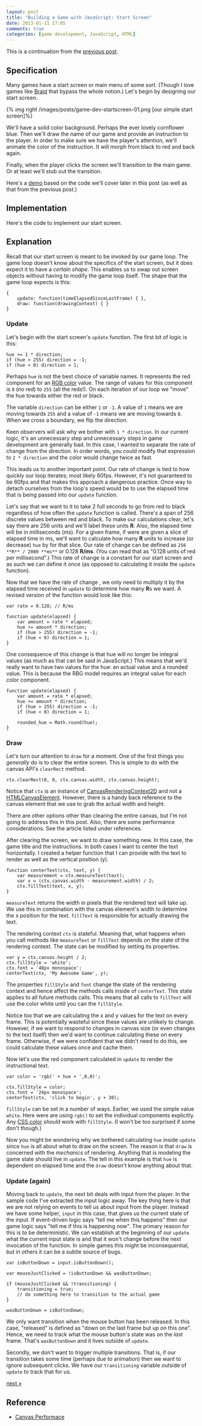 ```yaml
---
layout: post
title: "Building a Game with JavaScript: Start Screen"
date: 2013-01-11 17:05
comments: true
categories: [game development, JavaScript, HTML]
---
```


This is a continuation from the [previous post](/blog/2012/12/07/game-dev-01/).

## Specification

Many games have a start screen or main menu of some sort. (Though I love games like [Braid](http://www.braid-game.com/) that bypass the whole notion.) Let's begin by designing our start screen.

{% img right /images/posts/game-dev-startscreen-01.png [our simple start screen]%}

We'll have a solid color background. Perhaps the ever lovely cornflower blue. Then we'll draw the name of our game and provide an instruction to the player. In order to make sure we have the player's attention, we'll animate the color of the instruction. It will morph from black to red and back again.

Finally, when the player clicks the screen we'll transition to the main game. Or at least we'll stub out the transition.

Here's a [demo](http://jsfiddle.net/bennage/HqYeD/2/) based on the code we'll cover later in this post (as well as that from the previous post.)

## Implementation

Here's the code to implement our start screen.

<script src="https://gist.github.com/4371311.js"></script>

## Explanation

Recall that our start screen is meant to be invoked by our game loop. The game loop doesn't know about the specifics of the start screen, but it does expect it to have a _certain shape_. This enables us to swap out screen objects without having to modify the game loop itself. The shape that the game loop expects is this:

	{
		update: function(timeElapsedSinceLastFrame) { },
		draw: function(drawingContext) { }
	}

### Update

Let's begin with the start screen's `update` function. The first bit of logic is this:

    hue += 1 * direction;
    if (hue > 255) direction = -1;
    if (hue < 0) direction = 1;

Perhaps `hue` is not the best choice of variable names. It represents the red component for an [RGB color](http://en.wikipedia.org/wiki/RGB_color_model) value. The range of values for this component is `0` (no red) to `255` (all the reds!). On each iteration of our loop we "move" the hue towards either the red or black. 

The variable `direction` can be either `1` or `-1`. A value of `1` means we are moving towards `255` and a value of `-1` means we are moving towards `0`. When we cross a boundary, we flip the direction.

Keen observers will ask why we bother with `1 * direction`. In our current logic, it's an unnecessary step and unnecessary steps in game development are generally bad. In this case, I wanted to separate the rate of change from the direction. In order words, you could modify that expression to `2 * direction` and the color would change twice as fast.

This leads us to another important point. Our rate of change is tied to how quickly our loop iterates; most likely 60fps. However, it's not guaranteed to be 60fps and that makes this approach a dangerous practice. Once way to detach ourselves from the loop's speed would be to use the elapsed time that is being passed into our `update` function. 

Let's say that we want to it to take 2 full seconds to go from red to black regardless of how often the `update` function is called. There's a span of 256 discrete values between red and black. To make our calculations clear, let's say there are 256 units and we'll label these units **R**. Also, the elapsed time will be in milliseconds (ms). For a given frame, if were are given a slice of elapsed time in ms, we'll want to calculate how many **R** units to increase (or decrease) `hue` by for that slice. Our rate of change can be defined as `256 **R** / 2000 **ms**` or 0.128 **R/ms**. (You can read that as "0.128 units of red per millisecond".) This rate of change is a constant for our start screen and as such we can define it once (as opposed to calculating it inside the `update` function).

Now that we have the rate of change , we only need to multiply it by the elapsed time received in `update` to determine how many **R**s we want. A revised version of the function would look like this:

	var rate = 0.128; // R/ms

	function update(elapsed) {
		var amount = rate * elapsed;
	    hue += amount * direction;
	    if (hue > 255) direction = -1;
	    if (hue < 0) direction = 1;
	}

One consequence of this change is that hue will no longer be integral values (as much as that can be said in JavaScript.) This means that we'd really want to have two values for the hue: an actual value and a rounded value. This is because the RBG model requires an integral value for each color component.

	function update(elapsed) {
		var amount = rate * elapsed;
	    hue += amount * direction;
	    if (hue > 255) direction = -1;
	    if (hue < 0) direction = 1;

	    rounded_hue = Math.round(hue);
	}

### Draw

Let's turn our attention to `draw` for a moment. One of the first things you _generally_ do is to clear the entire screen. This is simple to do with the canvas API's `clearRect` method.

	ctx.clearRect(0, 0, ctx.canvas.width, ctx.canvas.height);

Notice that `ctx` is an instance of [CanvasRenderingContext2D](http://www.whatwg.org/specs/web-apps/current-work/multipage/the-canvas-element.html#canvasrenderingcontext2d) and not a [HTMLCanvasElement](http://www.whatwg.org/specs/web-apps/current-work/multipage/the-canvas-element.html#the-canvas-element). However, there is a handy back reference to the canvas element that we use to grab the actual width and height.

There are other options other than clearing the entire canvas, but I'm not going to address this in this post. Also, there are some performance considerations. See the article listed under references.

After clearing the screen, we want to draw something new. In this case, the game title and the instructions. In both cases I want to center the text horizontally. I created a helper function that I can provide with the text to render as well as the vertical position (y).

	function centerText(ctx, text, y) {
		var measurement = ctx.measureText(text);
		var x = (ctx.canvas.width - measurement.width) / 2;
		ctx.fillText(text, x, y);
	}

`measureText` returns the width in pixels that the rendered text will take up. We use this in combination with the canvas element's width to determine the x position for the text. `fillText` is responsible for actually drawing the text.

The rendering context `ctx` is stateful. Meaning that, what happens when you call methods like `measureText` or `fillText` depends on the state of the rendering context. The state can be modified by setting its properties.

	var y = ctx.canvas.height / 2;
	ctx.fillStyle = 'white';
	ctx.font = '48px monospace';
	centerText(ctx, 'My Awesome Game', y);

The properties `fillStyle` and `font` change the state of the rendering context and hence affect the methods calls inside of `centerText`. This state applies to all future methods calls. This means that all calls to `fillText` will use the color white until you can the `fillStyle`.

Notice too that we are calculating the x and y values for the text on every frame. This is potentially wasteful since these values are unlikely to change. However, if we want to respond to changes in canvas size (or even changes to the text itself) then we'd want to continue calculating these on every frame. Otherwise, if we were confident that we didn't need to do this, we could calculate these values once and cache them.

Now let's use the red component calculated in `update` to render the instructional text.        

	var color = 'rgb(' + hue + ',0,0)';

	ctx.fillStyle = color;
	ctx.font = '24px monospace';
	centerText(ctx, 'click to begin', y + 30);

`fillStyle` can be set in a number of ways. Earlier, we used the simple value `white`. Here were are using `rgb()` to set the individual components explicitly. Any [CSS color](https://developer.mozilla.org/en-US/docs/CSS/color) _should_ work with `fillStyle`.  (I won't be too surprised if some don't though.)

Now you might be wondering why we bothered calculating `hue` inside `update` since `hue` is all about what to draw on the screen. The reason is that `draw` is concerned with the _mechanics_ of rendering. Anything that is modeling the game state should live in `update`. The tell in this example is that `hue` is dependent on elapsed time and the `draw` doesn't know anything about that.

### Update (again)

Moving back to `update`, the next bit deals with input from the player. In the sample code I've extracted the input logic away. The key thing here is that we are not relying on events to tell us about input from the player. Instead we have some helper, `input` in this case, that gives us the current state of the input. If event-driven logic says "tell me when this happens" then our game logic says "tell me if this is happening now". The primary reason for this is to be deterministic. We can establish at the beginning of our `update` what the current input state is and that it won't change before the next invocation of the function. In simple games this might be inconsequential, but in others it can be a subtle source of bugs.

	var isButtonDown = input.isButtonDown();

	var mouseJustClicked = !isButtonDown && wasButtonDown;

	if (mouseJustClicked && !transitioning) {
	    transitioning = true;
	    // do something here to transition to the actual game
	}

	wasButtonDown = isButtonDown;

We only want transition when the mouse button has been released. In this case, "released" is defined as "down on the last frame but up on this one". Hence, we need to track what the mouse button's state was on the _last_ frame. That's `wasButtonDown` and it lives outside of `update`.

Secondly, we don't want to trigger multiple transitions. That is, if our transition takes some time (perhaps due to animation) then we want to ignore subsequent clicks. We have our `transitioning` variable outside of `update` to track that for us.

[next »](/blog/2013/03/05/game-dev-03/)

## Reference

 * [Canvas Performace](http://www.html5rocks.com/en/tutorials/canvas/performance/)